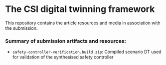 # The CSI digital twinning framework

This repository contains the article resources and media in association with the submission.

### Summary of submission artifacts and resources:

 * `safety-controller-verification.build.zip`: Compiled scenario DT used for validation of the synthesised safety controller
